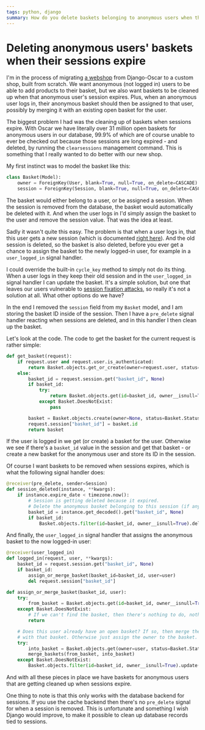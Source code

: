 ```yaml
---
tags: python, django
summary: How do you delete baskets belonging to anonymous users when their sessions expires? It wasn't quite as simple as I thought.
---
```


# Deleting anonymous users' baskets when their sessions expire

I'm in the process of migrating [a webshop](https://www.soundradix.com) from Django-Oscar to a custom shop, built from scratch. We want anonymous (not logged in) users to be able to add products to their basket, but we also want baskets to be cleaned up when that anonymous user's session expires. Plus, when an anonymous user logs in, their anonymous basket should then be assigned to that user, possibly by merging it with an existing open basket for the user.

The biggest problem I had was the cleaning up of baskets when sessions expire. With Oscar we have literally over 31 million open baskets for anonymous users in our database, 99.9% of which are of course unable to ever be checked out because those sessions are long expired - and deleted, by running the `clearsessions` management command. This is something that I really wanted to do better with our new shop.

My first instinct was to model the basket like this:

``` python
class Basket(Model):
    owner = ForeignKey(User, blank=True, null=True, on_delete=CASCADE)
    session = ForeignKey(Session, blank=True, null=True, on_delete=CASCADE)
```

The basket would either belong to a user, or be assigned a session. When the session is removed from the database, the basket would automatically be deleted with it. And when the user logs in I'd simply assign the basket to the user and remove the session value. That was the idea at least.

Sadly it wasn't quite this easy. The problem is that when a user logs in, that this user gets a new session (which is documented [right here](https://docs.djangoproject.com/en/4.2/topics/http/sessions/#django.contrib.sessions.backends.base.SessionBase.cycle_key)). And the old session is deleted, so the basket is also deleted, before you ever get a chance to assign the basket to the newly logged-in user, for example in a `user_logged_in` signal handler.

I could override the built-in `cycle_key` method to simply not do its thing. When a user logs in they keep their old session and in the `user_logged_in` signal handler I can update the basket. It's a simple solution, but one that leaves our users vulnerable to [session fixation attacks](https://en.wikipedia.org/wiki/Session_fixation), so really it's not a solution at all. What other options do we have?

In the end I removed the `session` field from my `Basket` model, and I am storing the basket ID inside of the session. Then I have a `pre_delete` signal handler reacting when sessions are deleted, and in this handler I then clean up the basket.

Let's look at the code. The code to get the basket for the current request is rather simple:

``` python
def get_basket(request):
    if request.user and request.user.is_authenticated:
        return Basket.objects.get_or_create(owner=request.user, status=Basket.Status.OPEN)[0]
    else:
        basket_id = request.session.get("basket_id", None)
        if basket_id:
            try:
                return Basket.objects.get(id=basket_id, owner__isnull=True, status=Basket.Status.OPEN)
            except Basket.DoesNotExist:
                pass

        basket = Basket.objects.create(owner=None, status=Basket.Status.OPEN)
        request.session["basket_id"] = basket.id
        return basket
```

If the user is logged in we get (or create) a basket for the user. Otherwise we see if there's a `basket_id` value in the session and get that basket - or create a new basket for the anonymous user and store its ID in the session.

Of course I want baskets to be removed when sessions expires, which is what the following signal handler does:

``` python
@receiver(pre_delete, sender=Session)
def session_deleted(instance, **kwargs):
    if instance.expire_date < timezone.now():
        # Session is getting deleted because it expired.
        # Delete the anonymous basket belonging to this session (if any).
        basket_id = instance.get_decoded().get("basket_id", None)
        if basket_id:
            Basket.objects.filter(id=basket_id, owner__isnull=True).delete()
```

And finally, the `user_logged_in` signal handler that assigns the anonymous basket to the now logged-in user:

```python
@receiver(user_logged_in)
def logged_in(request, user, **kwargs):
    basket_id = request.session.get("basket_id", None)
    if basket_id:
        assign_or_merge_basket(basket_id=basket_id, user=user)
        del request.session["basket_id"]

def assign_or_merge_basket(basket_id, user):
    try:
        from_basket = Basket.objects.get(id=basket_id, owner__isnull=True, status=Basket.Status.OPEN)
    except Basket.DoesNotExist:
        # If we can't find the basket, then there's nothing to do, nothing to migrate or merge.
        return

    # Does this user already have an open basket? If so, then merge the contents of this basket
    # with that basket. Otherwise just assign the owner to the basket.
    try:
        into_basket = Basket.objects.get(owner=user, status=Basket.Status.OPEN)
        merge_baskets(from_basket, into_basket)
    except Basket.DoesNotExist:
        Basket.objects.filter(id=basket_id, owner__isnull=True).update(owner=user)
```

And with all these pieces in place we have baskets for anonymous users that are getting cleaned up when sessions expire.

One thing to note is that this only works with the database backend for sessions. If you use the cache backend then there's no `pre_delete` signal for when a session is removed. This is unfortunate and something I wish Django would improve, to make it possible to clean up database records tied to sessions.